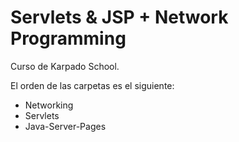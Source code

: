 # Servlets & JSP + Network Programming

Curso de Karpado School.

El orden de las carpetas es el siguiente:

- Networking
- Servlets
- Java-Server-Pages
